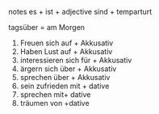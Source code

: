 notes
es + ist + adjective
sind + temparturt 

tagsüber = am Morgen

1. Freuen sich auf + Akkusativ
2. Haben Lust auf  + Akkusativ
3. interessieren sich für + Akkusativ
4. ärgern sich über + Akkusativ
5. sprechen über + Akkusativ
6. sein zufrieden mit + dative
7. sprechen mit+ dative
8. träumen von +dative